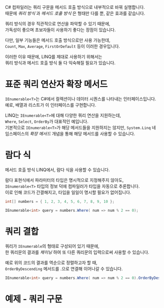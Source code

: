 C# 컴파일러는 쿼리 구문을 메서드 호출 방식으로 내부적으로 바꿔 실행합니다.     
때문에 _쿼리 방식_ 과 _메서드 호출 방식_ 은 형태만 다를 뿐, 같은 효과를 같습니다.    

쿼리 방식의 경우 직관적으로 연산을 파악할 수 있기 때문에,     
가독성이 좋으며 초보자들이 사용하기 좋다는 장점이 있습니다.    

다만, 일부 기능들은 메서드 호출 방식으로만 사용 가능한데,     
`Count`, `Max`, `Average`, `FirstOrDefault` 등이 이러한 경우입니다.   

이러한 이유 때문에, LINQ를 제대로 사용하기 위해서는      
쿼리 방식과 메서드 호출 방식 둘 다 익숙해질 필요가 있습니다.     

# 표준 쿼리 연산자 확장 메서드
`IEnumerable<T>`는 C#에서 컬렉션이나 데이터 시퀀스를 나타내는 인터페이스입니다.     
예로, 배열과 리스트가 이 인터페이스를 구현합니다.    

LINQ는 `IEnumerable<T>`에 대해 다양한 쿼리 연산을 지원하는데,     
`Where`, `Select`, `OrderBy`가 대표적인 예입니다.     
기본적으로 `IEnumerable<T>`가 해당 메서드들을 지원하지는 않지만, 
`System.Linq` 네임스페이스의  _확장 메서드_ 개념을 통해 해당 메서드를 사용할 수 있습니다.    

# 람다 식
메서드 호출 방식 LINQ에서, 람다 식을 사용할 수 있습니다.    

람다 표현식에서 파라미터의 타입은 명시적으로 지정해주지 않아도,       
`IEnumerable<T>` 타입의 정보 덕에 컴파일러가 타입을 자동으로 추론합니다.    
이로 인해 코드가 간결해지고, 타입을 일일이 명시할 필요가 없어집니다.    
```cs
int[] numbers = { 1, 2, 3, 4, 5, 6, 7, 8, 9, 10 };

IEnumerable<int> query = numbers.Where( num => num % 2 == 0);
```

# 쿼리 결합
쿼리가 `IEnumerable`의 형태로 구성되어 있기 때문에,     
한 쿼리문의 결과를 _체이닝_ 하여 또 다른 쿼리문의 입력으로써 사용할 수 있습니다.     

예로 위의 코드의 결과를 역순으로 정렬하고자 할 때,       
`OrderByDescending` 메서드를 .으로 연결해 이어나갈 수 있습니다.   
```cs
IEnumerable<int> query = numbers.Where( num => num % 2 == 0).OrderByDescending(num=>num);
```

# 예제 - 쿼리 구문
